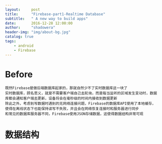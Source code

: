 ```yaml
---
layout:     post
title:      "Firebase-part1-Realtime Database"
subtitle:   " A new way to build apps"
date:       2016-12-28 12:00:00
author:     "shadowera"
header-img: "img/about-bg.jpg"
catalog: true
tags:
    - android 
    - Firebase
---
```

# Before
    既然Firebase是做后端数据库起家的，那就自然少不了实时数据库这一块了 
    实时数据库，顾名思义，就是不需要客户端自己去轮询，而是每当监听的区域发生变动时，数据库都会通知客户端去更新，设备将会在毫秒级的时间内接收到数据更新 
    除此之外，考虑到写数据时遇到的无网络连接问题，Firebase的数据库API使用了本地缓存，使得在离线状态下也能保持读写不失败，并且会在网络恢复连接时和服务器进行同步 
    和常见的数据库服务器不同，Firebase使用JSON存储数据，这使得数据结构非常可观

# 数据结构

